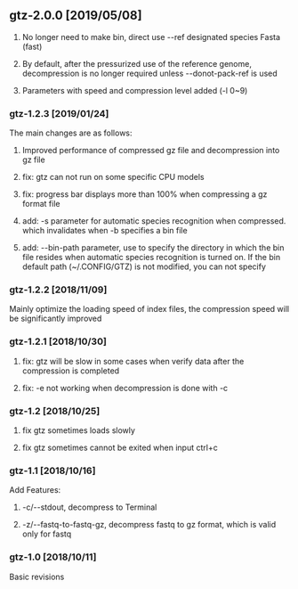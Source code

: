 ## gtz-2.0.0 [2019/05/08]
1. No longer need to make bin, direct use --ref designated species Fasta (fast)

2. By default, after the pressurized use of the reference genome, decompression is no longer required unless --donot-pack-ref is used

3. Parameters with speed and compression level added (-l 0~9)

### gtz-1.2.3 [2019/01/24]

The main changes are as follows:
1. Improved performance of compressed gz file and decompression into gz file

2. fix: gtz can not run on some specific CPU models
3. fix: progress bar displays more than 100% when compressing a gz format file

4. add: -s parameter for automatic species recognition when compressed. which invalidates when -b specifies a bin file
5. add: --bin-path parameter, use to specify the directory in which the bin file resides when automatic species recognition is turned on. If the bin default path (~/.CONFIG/GTZ) is not modified, you can not specify



### gtz-1.2.2 [2018/11/09]

Mainly optimize the loading speed of index files, the compression speed will be significantly improved



### gtz-1.2.1 [2018/10/30]

1. fix: gtz will be slow in some cases when verify data after the compression is completed

2. fix: -e not working when decompression is done with -c



### gtz-1.2 [2018/10/25]

1. fix gtz sometimes loads slowly

2. fix gtz sometimes cannot be exited when input ctrl+c



### gtz-1.1 [2018/10/16]

Add Features:

1. -c/--stdout, decompress to Terminal

2. -z/--fastq-to-fastq-gz, decompress fastq to gz format, which is valid only for fastq



### gtz-1.0 [2018/10/11]

Basic revisions
